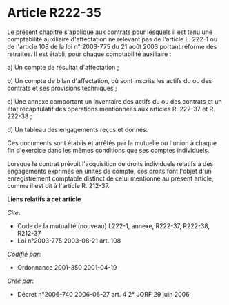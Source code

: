 # Article R222-35

Le présent chapitre s'applique aux contrats pour lesquels il est tenu une comptabilité auxiliaire d'affectation ne relevant
pas de l'article L. 222-1 ou de l'article 108 de la loi n° 2003-775 du 21 août 2003 portant réforme des retraites. Il est
établi, pour chaque comptabilité auxiliaire :

a) Un compte de résultat d'affectation ;

b) Un compte de bilan d'affectation, où sont inscrits les actifs du ou des contrats et ses provisions techniques ;

c) Une annexe comportant un inventaire des actifs du ou des contrats et un état récapitulatif des opérations mentionnées aux
articles R. 222-37 et R. 222-38 ;

d) Un tableau des engagements reçus et donnés.

Ces documents sont établis et arrêtés par la mutuelle ou l'union à chaque fin d'exercice dans les mêmes conditions que ses
comptes individuels.

Lorsque le contrat prévoit l'acquisition de droits individuels relatifs à des engagements exprimés en unités de compte, ces
droits font l'objet d'un enregistrement comptable distinct de celui mentionné au présent article, comme il est dit à
l'article R. 212-37.

**Liens relatifs à cet article**

_Cite_:

  - Code de la mutualité (nouveau) L222-1, annexe, R222-37, R222-38, R212-37
  - Loi n°2003-775 2003-08-21 art. 108

_Codifié par_:

  - Ordonnance 2001-350 2001-04-19

_Créé par_:

  - Décret n°2006-740 2006-06-27 art. 4 2° JORF 29 juin 2006
